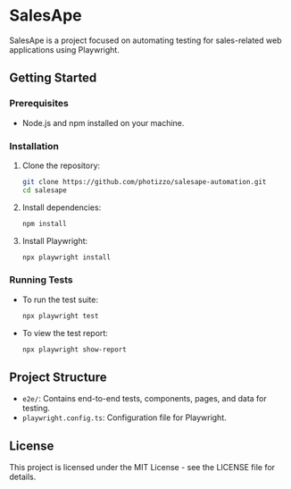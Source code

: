 # SalesApe

SalesApe is a project focused on automating testing for sales-related web applications using Playwright.

## Getting Started

### Prerequisites
- Node.js and npm installed on your machine.

### Installation
1. Clone the repository:
   ```bash
   git clone https://github.com/photizzo/salesape-automation.git
   cd salesape
   ```
2. Install dependencies:
   ```bash
   npm install
   ```
3. Install Playwright:
   ```bash
   npx playwright install
   ```

### Running Tests
- To run the test suite:
  ```bash
  npx playwright test
  ```
- To view the test report:
  ```bash
  npx playwright show-report
  ```

## Project Structure
- `e2e/`: Contains end-to-end tests, components, pages, and data for testing.
- `playwright.config.ts`: Configuration file for Playwright.

## License
This project is licensed under the MIT License - see the LICENSE file for details. 